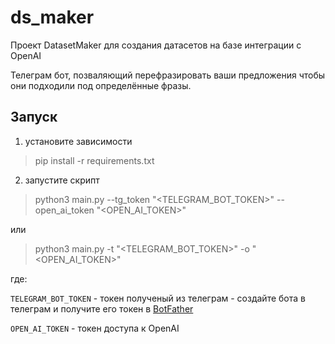 # ds_maker

Проект DatasetMaker для создания датасетов на базе интеграции с OpenAI

Телеграм бот, позваляющий перефразировать ваши предложения чтобы они подходили под определённые фразы.

## Запуск

1. устанoвите зависимости

> pip install -r requirements.txt

2. запустите скрипт

> python3 main.py --tg_token "<TELEGRAM_BOT_TOKEN>" --open_ai_token "<OPEN_AI_TOKEN>"

или

> python3 main.py -t "<TELEGRAM_BOT_TOKEN>" -o "<OPEN_AI_TOKEN>"  

где:

`TELEGRAM_BOT_TOKEN` - токен полученый из телеграм - создайте бота в телеграм и получите его токен в [BotFather](https://t.me/BotFather)

`OPEN_AI_TOKEN` - токен доступа к OpenAI


